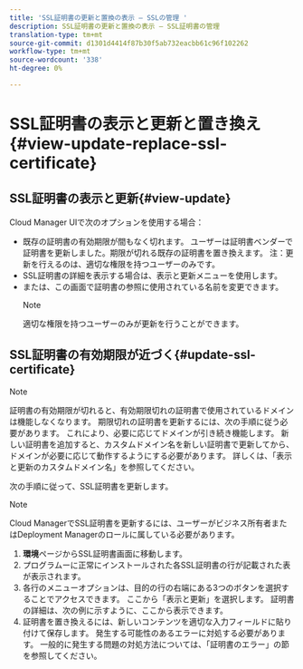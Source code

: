 ```yaml
---
title: 'SSL証明書の更新と置換の表示 — SSLの管理 '
description: SSL証明書の更新と置換の表示 — SSL証明書の管理
translation-type: tm+mt
source-git-commit: d1301d4414f87b30f5ab732eacbb61c96f102262
workflow-type: tm+mt
source-wordcount: '338'
ht-degree: 0%

---
```



# SSL証明書の表示と更新と置き換え{#view-update-replace-ssl-certificate}

## SSL証明書の表示と更新{#view-update}

Cloud Manager UIで次のオプションを使用する場合：

* 既存の証明書の有効期限が間もなく切れます。 ユーザーは証明書ベンダーで証明書を更新しました。期限が切れる既存の証明書を置き換えます。 注：更新を行えるのは、適切な権限を持つユーザーのみです。
* SSL証明書の詳細を表示する場合は、表示と更新メニューを使用します。
* または、この画面で証明書の参照に使用されている名前を変更できます。
   >[!NOTE]
   >適切な権限を持つユーザーのみが更新を行うことができます。


## SSL証明書の有効期限が近づく{#update-ssl-certificate}


>[!NOTE]
>証明書の有効期限が切れると、有効期限切れの証明書で使用されているドメインは機能しなくなります。 期限切れの証明書を更新するには、次の手順に従う必要があります。 これにより、必要に応じてドメインが引き続き機能します。 新しい証明書を追加すると、カスタムドメイン名を新しい証明書で更新してから、ドメインが必要に応じて動作するようにする必要があります。 詳しくは、「表示と更新のカスタムドメイン名」を参照してください。

次の手順に従って、SSL証明書を更新します。

>[!NOTE]
>Cloud ManagerでSSL証明書を更新するには、ユーザーがビジネス所有者またはDeployment Managerのロールに属している必要があります。

1. **環境**&#x200B;ページからSSL証明書画面に移動します。
1. プログラムーに正常にインストールされた各SSL証明書の行が記載された表が表示されます。
1. 各行のメニューオプションは、目的の行の右端にある3つのボタンを選択することでアクセスできます。 ここから「表示と更新」を選択します。 証明書の詳細は、次の例に示すように、ここから表示できます。
1. 証明書を置き換えるには、新しいコンテンツを適切な入力フィールドに貼り付けて保存します。 発生する可能性のあるエラーに対処する必要があります。 一般的に発生する問題の対処方法については、「証明書のエラー」の節を参照してください。